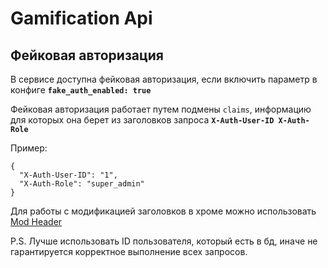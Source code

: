 # Gamification Api

## Фейковая авторизация 
В сервисе доступна фейковая авторизация, если включить параметр в конфиге **`fake_auth_enabled: true`**

Фейковая авторизация работает путем подмены `claims`, информацию для которых она берет из заголовков запроса **`X-Auth-User-ID X-Auth-Role`**

Пример:
```
{
  "X-Auth-User-ID": "1",
  "X-Auth-Role": "super_admin"
}
```

Для работы с модификацией заголовков в хроме можно использовать [Mod Header](https://modheader.com/docs?product=ModHeader)

P.S. Лучше использовать ID пользователя, который есть в бд, иначе не гарантируется корректное выполнение всех запросов.
